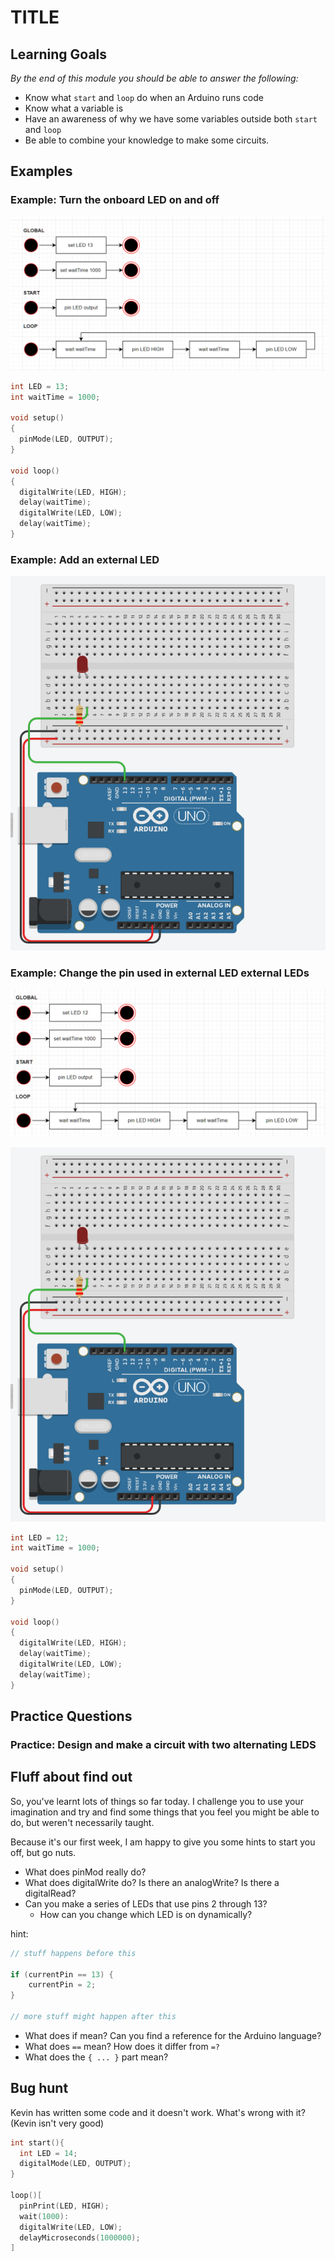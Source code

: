 # TITLE

## Learning Goals

*By the end of this module you should be able to answer the following:*

* Know what `start` and `loop` do when an Arduino runs code
* Know what a variable is
* Have an awareness of why we have some variables outside both `start` and `loop`
* Be able to combine your knowledge to make some circuits. 


## Examples

### Example: Turn the onboard LED on and off 

![](img/2023-02-01-20-03-07.png)

```cpp
int LED = 13;
int waitTime = 1000;

void setup()
{
  pinMode(LED, OUTPUT);
}

void loop()
{
  digitalWrite(LED, HIGH);
  delay(waitTime); 
  digitalWrite(LED, LOW);
  delay(waitTime); 
}
```

### Example: Add an external LED

![](img/2023-02-01-20-06-08.png)

### Example: Change the pin used in external LED external LEDs

![](img/2023-02-01-20-06-49.png)

![](img/2023-02-01-20-06-28.png)

```cpp
int LED = 12;
int waitTime = 1000;

void setup()
{
  pinMode(LED, OUTPUT);
}

void loop()
{
  digitalWrite(LED, HIGH);
  delay(waitTime); 
  digitalWrite(LED, LOW);
  delay(waitTime); 
}
```

## Practice Questions

### Practice: Design and make a circuit with two alternating LEDS

## Fluff about find out

So, you've learnt lots of things so far today. I challenge you to use your imagination and try and find some things that you feel you might be able to do, but weren't necessarily taught.

Because it's our first week, I am happy to give you some hints to start you off, but go nuts.

* What does pinMod really do?
* What does digitalWrite do? Is there an analogWrite? Is there a digitalRead?
* Can you make a series of LEDs that use pins 2 through 13? 
  * How can you change which LED is on dynamically?
  
hint: 

```cpp
// stuff happens before this

if (currentPin == 13) {
    currentPin = 2;
}

// more stuff might happen after this
```

* What does if mean? Can you find a reference for the Arduino language?
* What does `==` mean? How does it differ from `=?`
* What does the `{ ... }` part mean?


## Bug hunt

Kevin has written some code and it doesn't work. What's wrong with it? (Kevin isn't very good)

```cpp
int start(){
  int LED = 14;
  digitalMode(LED, OUTPUT);
}

loop()[
  pinPrint(LED, HIGH);
  wait(1000):
  digitalWrite(LED, LOW);
  delayMicroseconds(1000000);
]
```